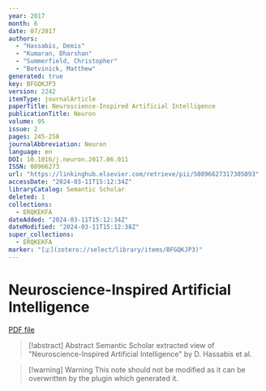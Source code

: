 ```yaml
---
year: 2017
month: 6
date: 07/2017
authors:
  - "Hassabis, Demis"
  - "Kumaran, Dharshan"
  - "Summerfield, Christopher"
  - "Botvinick, Matthew"
generated: true
key: BFGQKJP3
version: 2242
itemType: journalArticle
paperTitle: Neuroscience-Inspired Artificial Intelligence
publicationTitle: Neuron
volume: 95
issue: 2
pages: 245-258
journalAbbreviation: Neuron
language: en
DOI: 10.1016/j.neuron.2017.06.011
ISSN: 08966273
url: "https://linkinghub.elsevier.com/retrieve/pii/S0896627317305093"
accessDate: "2024-03-11T15:12:34Z"
libraryCatalog: Semantic Scholar
deleted: 1
collections:
  - ERQKEKFA
dateAdded: "2024-03-11T15:12:34Z"
dateModified: "2024-03-11T15:12:38Z"
super_collections:
  - ERQKEKFA
marker: "[🇿](zotero://select/library/items/BFGQKJP3)"
---
```


# Neuroscience-Inspired Artificial Intelligence

[PDF file](/Papers/PDFs/Hassabis%20et%20al.%202017undefined%20-%20Neuroscience-Inspired%20Artificial%20Intelligence.pdf)

> [!abstract] Abstract
> Semantic Scholar extracted view of "Neuroscience-Inspired Artificial Intelligence" by D. Hassabis et al.

>[!warning] Warning
> This note should not be modified as it can be overwritten by the plugin which generated it.

